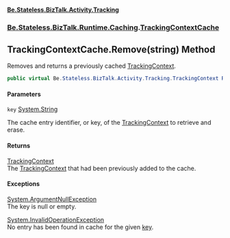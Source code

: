 #### [Be.Stateless.BizTalk.Activity.Tracking](README.md 'README')
### [Be.Stateless.BizTalk.Runtime.Caching](Be.Stateless.BizTalk.Runtime.Caching.md 'Be.Stateless.BizTalk.Runtime.Caching').[TrackingContextCache](TrackingContextCache.md 'Be.Stateless.BizTalk.Runtime.Caching.TrackingContextCache')

## TrackingContextCache.Remove(string) Method

Removes and returns a previously cached [TrackingContext](TrackingContext.md 'Be.Stateless.BizTalk.Activity.Tracking.TrackingContext').

```csharp
public virtual Be.Stateless.BizTalk.Activity.Tracking.TrackingContext Remove(string key);
```
#### Parameters

<a name='Be.Stateless.BizTalk.Runtime.Caching.TrackingContextCache.Remove(string).key'></a>

`key` [System.String](https://docs.microsoft.com/en-us/dotnet/api/System.String 'System.String')

The cache entry identifier, or key, of the [TrackingContext](TrackingContext.md 'Be.Stateless.BizTalk.Activity.Tracking.TrackingContext') to retrieve and erase.

#### Returns
[TrackingContext](TrackingContext.md 'Be.Stateless.BizTalk.Activity.Tracking.TrackingContext')  
The [TrackingContext](TrackingContext.md 'Be.Stateless.BizTalk.Activity.Tracking.TrackingContext') that had been previously added to the cache.

#### Exceptions

[System.ArgumentNullException](https://docs.microsoft.com/en-us/dotnet/api/System.ArgumentNullException 'System.ArgumentNullException')  
The key is null or empty.

[System.InvalidOperationException](https://docs.microsoft.com/en-us/dotnet/api/System.InvalidOperationException 'System.InvalidOperationException')  
No entry has been found in cache for the given [key](TrackingContextCache.Remove(string).md#Be.Stateless.BizTalk.Runtime.Caching.TrackingContextCache.Remove(string).key 'Be.Stateless.BizTalk.Runtime.Caching.TrackingContextCache.Remove(string).key').